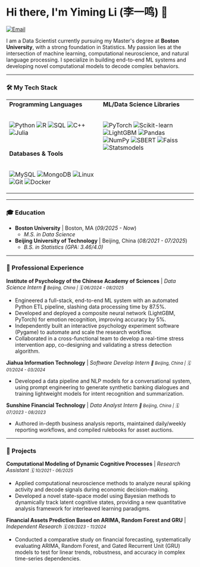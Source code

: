 # Hi there, I'm Yiming Li (李一鸣) 👋

<p align="left">
  <a href="mailto:michaellymtt@gmail.com"><img src="https://img.shields.io/badge/Email-michaellymtt@gmail.com-blue?style=flat&logo=gmail" alt="Email"></a>
</p>

I am a Data Scientist currently pursuing my Master's degree at **Boston University**, with a strong foundation in Statistics. My passion lies at the intersection of machine learning, computational neuroscience, and natural language processing. I specialize in building end-to-end ML systems and developing novel computational models to decode complex behaviors.

---

### 🛠️ My Tech Stack

<table>
  <tr>
    <td valign="top" width="50%">
      <strong>Programming Languages</strong><br><br>
      <p>
        <img src="https://img.shields.io/badge/Python-3776AB?style=for-the-badge&logo=python&logoColor=white" alt="Python">
        <img src="https://img.shields.io/badge/R-276DC3?style=for-the-badge&logo=r&logoColor=white" alt="R">
        <img src="https://img.shields.io/badge/SQL-4479A1?style=for-the-badge&logo=postgresql&logoColor=white" alt="SQL">
        <img src="https://img.shields.io/badge/C++-00599C?style=for-the-badge&logo=cplusplus&logoColor=white" alt="C++">
        <img src="https://img.shields.io/badge/Julia-9558B2?style=for-the-badge&logo=julia&logoColor=white" alt="Julia">
      </p>
      <br>
      <strong>Databases & Tools</strong><br><br>
      <p>
        <img src="https.img.shields.io/badge/MySQL-4479A1?style=for-the-badge&logo=mysql&logoColor=white" alt="MySQL">
        <img src="https.img.shields.io/badge/MongoDB-47A248?style=for-the-badge&logo=mongodb&logoColor=white" alt="MongoDB">
        <img src="https.img.shields.io/badge/Linux-FCC624?style=for-the-badge&logo=linux&logoColor=black" alt="Linux">
        <img src="https.img.shields.io/badge/Git-F05032?style=for-the-badge&logo=git&logoColor=white" alt="Git">
        <img src="https.img.shields.io/badge/Docker-2496ED?style=for-the-badge&logo=docker&logoColor=white" alt="Docker">
      </p>
    </td>
    <td valign="top" width="50%">
      <strong>ML/Data Science Libraries</strong><br><br>
      <p>
        <img src="https.img.shields.io/badge/PyTorch-EE4C2C?style=for-the-badge&logo=pytorch&logoColor=white" alt="PyTorch">
        <img src="https://img.shields.io/badge/Scikit--learn-F7931E?style=for-the-badge&logo=scikit-learn&logoColor=white" alt="Scikit-learn">
        <img src="https.img.shields.io/badge/LightGBM-00599C?style=for-the-badge" alt="LightGBM">
        <img src="https.img.shields.io/badge/Pandas-150458?style=for-the-badge&logo=pandas&logoColor=white" alt="Pandas">
        <img src="https.img.shields.io/badge/NumPy-013243?style=for-the-badge&logo=numpy&logoColor=white" alt="NumPy">
        <img src="https.img.shields.io/badge/SBERT-3498DB?style=for-the-badge" alt="SBERT">
        <img src="https.img.shields.io/badge/Faiss-4682B4?style=for-the-badge" alt="Faiss">
        <img src="https.img.shields.io/badge/Statsmodels-150458?style=for-the-badge" alt="Statsmodels">
      </p>
    </td>
  </tr>
</table>

---

### 🎓 Education

- **Boston University** | Boston, MA (*09/2025 - Now*)
  - *M.S. in Data Science*
- **Beijing University of Technology** | Beijing, China (*08/2021 - 07/2025*)
  - *B.S. in Statistics (GPA: 3.46/4.0)*

---

### 💼 Professional Experience

**Institute of Psychology of the Chinese Academy of Sciences** | *Data Science Intern*
*<small>📍 Beijing, China | 🗓️ 06/2024 - 08/2025</small>*
- Engineered a full-stack, end-to-end ML system with an automated Python ETL pipeline, slashing data processing time by 87.5%.
- Developed and deployed a composite neural network (LightGBM, PyTorch) for emotion recognition, improving accuracy by 5%.
- Independently built an interactive psychology experiment software (Pygame) to automate and scale the research workflow.
- Collaborated in a cross-functional team to develop a real-time stress intervention app, co-designing and validating a stress detection algorithm.

**Jiahua Information Technology** | *Software Develop Intern*
*<small>📍 Beijing, China | 🗓️ 01/2024 - 03/2024</small>*
- Developed a data pipeline and NLP models for a conversational system, using prompt engineering to generate synthetic banking dialogues and training lightweight models for intent recognition and summarization.

**Sunshine Financial Technology** | *Data Analyst Intern*
*<small>📍 Beijing, China | 🗓️ 07/2023 - 08/2023</small>*
- Authored in-depth business analysis reports, maintained daily/weekly reporting workflows, and compiled rulebooks for asset auctions.

---

### 🚀 Projects

**Computational Modeling of Dynamic Cognitive Processes** | *Research Assistant*
*<small>🗓️ 10/2021 - 06/2025</small>*
- Applied computational neuroscience methods to analyze neural spiking activity and decode signals during economic decision-making.
- Developed a novel state-space model using Bayesian methods to dynamically track latent cognitive states, providing a new quantitative analysis framework for interleaved learning paradigms.

**Financial Assets Prediction Based on ARIMA, Random Forest and GRU** | *Independent Research*
*<small>🗓️ 09/2023 - 11/2024</small>*
- Conducted a comparative study on financial forecasting, systematically evaluating ARIMA, Random Forest, and Gated Recurrent Unit (GRU) models to test for linear trends, robustness, and accuracy in complex time-series dependencies.
